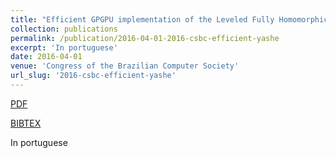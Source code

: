 ```yaml
---
title: "Efficient GPGPU implementation of the Leveled Fully Homomorphic Encryption scheme YASHE"
collection: publications
permalink: /publication/2016-04-01-2016-csbc-efficient-yashe
excerpt: 'In portuguese'
date: 2016-04-01
venue: 'Congress of the Brazilian Computer Society'
url_slug: '2016-csbc-efficient-yashe'
---
```


<a href='http://pdroalves.github.io/files/publications/2016-csbc-efficient-yashe.pdf'>PDF</a>


<a href='http://pdroalves.github.io/files/publications/2016-csbc-efficient-yashe.bib'>BIBTEX</a>

In portuguese
